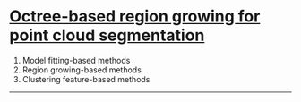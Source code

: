 # [Octree-based region growing for point cloud segmentation](https://legacy.gitbook.com/book/adioshun/paper-3d-object-detection-and-tracking/edit#/edit/master/Clustering/2015-octree-based-region-growing-for-point-cloud-segmentation.md?_k=kews1y)

1. Model fitting-based methods
2. Region growing-based methods
3. Clustering feature-based methods


---

